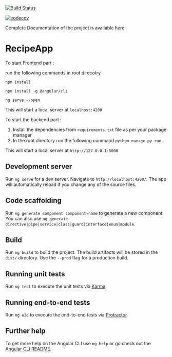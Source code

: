 [![Build Status](https://travis-ci.com/rohitjain00/Recipe-App.svg?token=5M47HtEEpBk1wLoBPeZH&branch=master)](https://travis-ci.com/rohitjain00/Recipe-App)


[![codecov](https://codecov.io/gh/rohitjain00/Recipe-App/branch/master/graph/badge.svg?token=YH9RxqYHrV)](https://codecov.io/gh/rohitjain00/Recipe-App)



Complete Documentation of the project is available [here](https://docs.google.com/document/d/1YumAsxuEDSnR7iya5KseAQVDDWFBzRnCLp4sthVfaVs/edit?usp=sharing)

# RecipeApp

To start Frontend part :  

run the following commands in root direcotry

`npm install`

`npm install -g @angular/cli`

`ng serve --open`

This will start a local server at `localhost:4200`

To start the backend part :

1. Install the dependencies from `requirements.txt` file as per your package manager
2. In the root directory run the following command
`python manage.py run`

This will start a local server at `http://127.0.0.1:5000`

## Development server

Run `ng serve` for a dev server. Navigate to `http://localhost:4200/`. The app will automatically reload if you change any of the source files.

## Code scaffolding

Run `ng generate component component-name` to generate a new component. You can also use `ng generate directive|pipe|service|class|guard|interface|enum|module`.

## Build

Run `ng build` to build the project. The build artifacts will be stored in the `dist/` directory. Use the `--prod` flag for a production build.

## Running unit tests

Run `ng test` to execute the unit tests via [Karma](https://karma-runner.github.io).

## Running end-to-end tests

Run `ng e2e` to execute the end-to-end tests via [Protractor](http://www.protractortest.org/).

## Further help

To get more help on the Angular CLI use `ng help` or go check out the [Angular CLI README](https://github.com/angular/angular-cli/blob/master/README.md).
